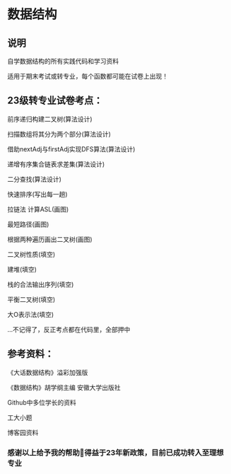 # 数据结构
## 说明
自学数据结构的所有实践代码和学习资料

适用于期末考试或转专业，每个函数都可能在试卷上出现！
## 23级转专业试卷考点：

前序递归构建二叉树(算法设计)

扫描数组将其分为两个部分(算法设计)

借助nextAdj与firstAdj实现DFS算法(算法设计)

递增有序集合链表求差集(算法设计)

二分查找(算法设计)

快速排序(写出每一趟)

拉链法 计算ASL(画图)

最短路径(画图)

根据两种遍历画出二叉树(画图)

二叉树性质(填空)

建堆(填空)

栈的合法输出序列(填空)

平衡二叉树(填空)

大O表示法(填空)

...不记得了，反正考点都在代码里，全部押中

## 参考资料：

《大话数据结构》溢彩加强版

《数据结构》胡学纲主编 安徽大学出版社

 Github中多位学长的资料 

 工大小题

 博客园资料 

### 感谢以上给予我的帮助🙏得益于23年新政策，目前已成功转入至理想专业
